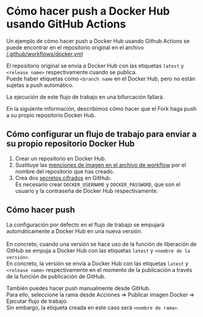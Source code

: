 # Cómo hacer push a Docker Hub usando GitHub Actions

Un ejemplo de cómo hacer push a Docker Hub usando Github Actions se puede encontrar en el repositorio original en el archivo [/.github/workflows/docker.yml](https://github.com/misskey-dev/misskey/blob/develop/.github/workflows/docker.yml)

El repositorio original se envía a Docker Hub con las etiquetas `latest` y `<release name>` respectivamente cuando se publica.\
Puede haber etiquetas como `<branch name` en el Docker Hub, pero no están sujetas a push automático.

La ejecución de este flujo de trabajo en una bifurcación fallará.

En la siguiente información, describimos cómo hacer que el Fork haga push a su propio repositorio Docker Hub.

## Cómo configurar un flujo de trabajo para enviar a su propio repositorio Docker Hub

1. Crear un repositorio en Docker Hub.
2. Sustituye las [menciones de imagen en el archivo de workflow](https://github.com/misskey-dev/misskey/blob/53f3b779bf16abcda4f6e026c51384f3b8fbcc62/.github/workflows/docker.yml#L20) por el nombre del repositorio que has creado.
3. Crea dos [secretos cifrados](https://docs.github.com/en/actions/security-guides/using-secrets-in-github-actions#creating-encrypted-secrets-for-a-repository) en GitHub.\
   Es necesario crear `DOCKER_USERNAME` y `DOCKER_PASSWORD`, que son el usuario y la contraseña de Docker Hub respectivamente.

## Cómo hacer push

La configuración por defecto en el flujo de trabajo se empujará automáticamente a Docker Hub en una nueva versión.\
\
En concreto, cuando una versión se hace uso de la función de liberación de GitHub se empuja a Docker Hub con las etiquetas `latest` y `<nombre de la versión>`.\
En concreto, la versión se envía a Docker Hub con las etiquetas `latest` y `<release name>` respectivamente en el momento de la publicación a través de la función de publicación de GitHub.

También puedes hacer push manualmente desde GitHub.\
Para ello, seleccione la rama desde Acciones => Publicar imagen Docker => Ejecutar flujo de trabajo.\
Sin embargo, la etiqueta creada en este caso será `<nombre de rama>`.
